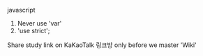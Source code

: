 javascript
1. Never use 'var'
2. 'use strict';

Share study link on KaKaoTalk 링크방 only before we master 'Wiki'
